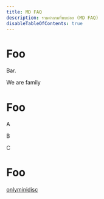 ```yaml
---
title: MD FAQ
description: รวมคำถามที่พบบ่อย (MD FAQ)
disableTableOfContents: true
---
```



# Foo

Bar.

We are family

# Foo

A

B

C


# Foo

[onlyminidisc](https://www.onlyminidisc.com)
